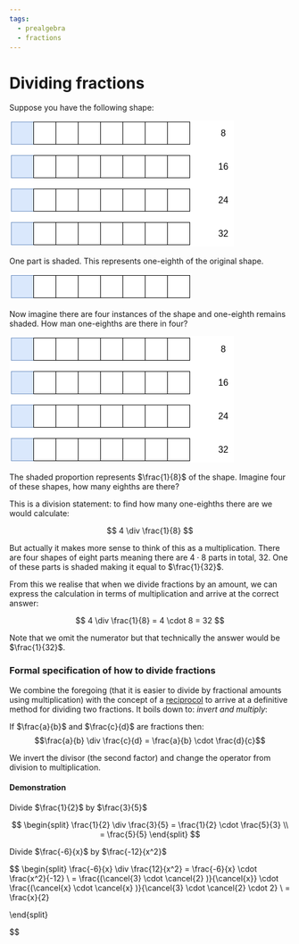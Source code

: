```yaml
---
tags:
  - prealgebra
  - fractions
---
```


# Dividing fractions

Suppose you have the following shape:

![draw.io-Page-9.drawio 1.png](static/draw.io-Page-9.drawio.png)

One part is shaded. This represents one-eighth of the original shape.

![one-eighth-a.png](static/one-eighth-a.png)

Now imagine there are four instances of the shape and one-eighth remains shaded.
How man one-eighths are there in four?

![draw.io-Page-9.drawio 2.png](static/draw.io-Page-9.drawio.png)

The shaded proportion represents $\frac{1}{8}$ of the shape. Imagine four of
these shapes, how many eighths are there?

This is a division statement: to find how many one-eighths there are we would
calculate:

$$
4 \div \frac{1}{8}
$$

But actually it makes more sense to think of this as a multiplication. There are
four shapes of eight parts meaning there are $4 \cdot 8$ parts in total, 32. One
of these parts is shaded making it equal to $\frac{1}{32}$.

From this we realise that when we divide fractions by an amount, we can express
the calculation in terms of multiplication and arrive at the correct answer:

$$
4 \div \frac{1}{8} = 4 \cdot 8 = 32
$$

Note that we omit the numerator but that technically the answer would be
$\frac{1}{32}$.

### Formal specification of how to divide fractions

We combine the foregoing (that it is easier to divide by fractional amounts
using multiplication) with the concept of a [reciprocol](Reciprocals.md) to
arrive at a definitive method for dividing two fractions. It boils down to:
_invert and multiply_:

If $\frac{a}{b}$ and $\frac{c}{d}$ are fractions then:
$$\frac{a}{b} \div \frac{c}{d} = \frac{a}{b} \cdot \frac{d}{c}$$

We invert the divisor (the second factor) and change the operator from division
to multiplication.

#### Demonstration

Divide $\frac{1}{2}$ by $\frac{3}{5}$

$$
\begin{split}
\frac{1}{2} \div \frac{3}{5}  = \frac{1}{2} \cdot \frac{5}{3}  \\
= \frac{5}{5}
\end{split}
$$

Divide $\frac{-6}{x}$ by $\frac{-12}{x^2}$

$$
\begin{split}
\frac{-6}{x} \div \frac{12}{x^2} = \frac{-6}{x} \cdot \frac{x^2}{-12} \\ =
\frac{(\cancel{3} \cdot \cancel{2} )}{\cancel{x}} \cdot \frac{(\cancel{x} \cdot \cancel{x} )}{\cancel{3} \cdot \cancel{2} \cdot 2} \\ =
\frac{x}{2}

\end{split}


$$

